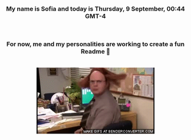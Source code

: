 


<div align="center">
<h3 >My name is Sofia and today is Thursday, 9 September, 00:44 GMT-4</h3><br>
<h3 >For now, me and my personalities are working to create a fun Readme 👋
</h3><br>
<img src='img/dwight.gif' alt='working...'/>
</div>
